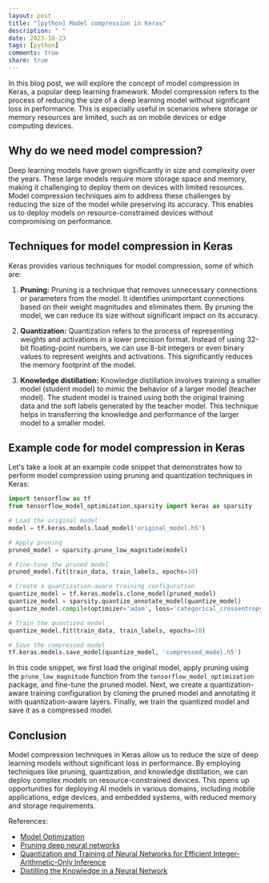 ```yaml
---
layout: post
title: "[python] Model compression in Keras"
description: " "
date: 2023-10-23
tags: [python]
comments: true
share: true
---
```


In this blog post, we will explore the concept of model compression in Keras, a popular deep learning framework. Model compression refers to the process of reducing the size of a deep learning model without significant loss in performance. This is especially useful in scenarios where storage or memory resources are limited, such as on mobile devices or edge computing devices.

## Why do we need model compression?

Deep learning models have grown significantly in size and complexity over the years. These large models require more storage space and memory, making it challenging to deploy them on devices with limited resources. Model compression techniques aim to address these challenges by reducing the size of the model while preserving its accuracy. This enables us to deploy models on resource-constrained devices without compromising on performance.

## Techniques for model compression in Keras

Keras provides various techniques for model compression, some of which are:

1. **Pruning:** Pruning is a technique that removes unnecessary connections or parameters from the model. It identifies unimportant connections based on their weight magnitudes and eliminates them. By pruning the model, we can reduce its size without significant impact on its accuracy.

2. **Quantization:** Quantization refers to the process of representing weights and activations in a lower precision format. Instead of using 32-bit floating-point numbers, we can use 8-bit integers or even binary values to represent weights and activations. This significantly reduces the memory footprint of the model.

3. **Knowledge distillation:** Knowledge distillation involves training a smaller model (student model) to mimic the behavior of a larger model (teacher model). The student model is trained using both the original training data and the soft labels generated by the teacher model. This technique helps in transferring the knowledge and performance of the larger model to a smaller model.

## Example code for model compression in Keras

Let's take a look at an example code snippet that demonstrates how to perform model compression using pruning and quantization techniques in Keras:

```python
import tensorflow as tf
from tensorflow_model_optimization.sparsity import keras as sparsity

# Load the original model
model = tf.keras.models.load_model('original_model.h5')

# Apply pruning
pruned_model = sparsity.prune_low_magnitude(model)

# Fine-tune the pruned model
pruned_model.fit(train_data, train_labels, epochs=10)

# Create a quantization-aware training configuration
quantize_model = tf.keras.models.clone_model(pruned_model)
quantize_model = sparsity.quantize_annotate_model(quantize_model)
quantize_model.compile(optimizer='adam', loss='categorical_crossentropy', metrics=['accuracy'])

# Train the quantized model
quantize_model.fit(train_data, train_labels, epochs=10)

# Save the compressed model
tf.keras.models.save_model(quantize_model, 'compressed_model.h5')
```

In this code snippet, we first load the original model, apply pruning using the `prune_low_magnitude` function from the `tensorflow_model_optimization` package, and fine-tune the pruned model. Next, we create a quantization-aware training configuration by cloning the pruned model and annotating it with quantization-aware layers. Finally, we train the quantized model and save it as a compressed model.

## Conclusion

Model compression techniques in Keras allow us to reduce the size of deep learning models without significant loss in performance. By employing techniques like pruning, quantization, and knowledge distillation, we can deploy complex models on resource-constrained devices. This opens up opportunities for deploying AI models in various domains, including mobile applications, edge devices, and embedded systems, with reduced memory and storage requirements.

References:
- [Model Optimization](https://www.tensorflow.org/model_optimization)
- [Pruning deep neural networks](https://jacobgil.github.io/deeplearning/pruning-deep-learning)
- [Quantization and Training of Neural Networks for Efficient Integer-Arithmetic-Only Inference](https://arxiv.org/abs/1712.05877)
- [Distilling the Knowledge in a Neural Network](https://arxiv.org/abs/1503.02531)